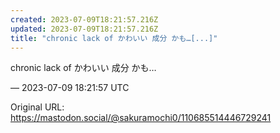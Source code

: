 ```yaml
---
created: 2023-07-09T18:21:57.216Z
updated: 2023-07-09T18:21:57.216Z
title: "chronic lack of かわいい 成分 かも…[...]"
---
```


<p>chronic lack of かわいい 成分 かも…</p>

&mdash; 2023-07-09 18:21:57 UTC

Original URL: https://mastodon.social/@sakuramochi0/110685514446729241
